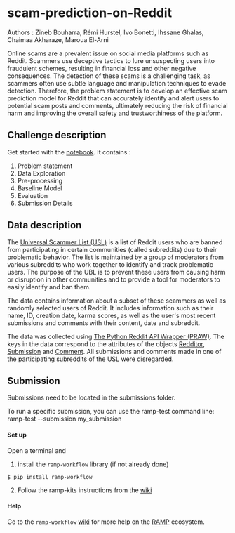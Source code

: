 # scam-prediction-on-Reddit

Authors : Zineb Bouharra, Rémi Hurstel, Ivo Bonetti, Ihssane Ghalas, Chaimaa Akharaze, Maroua El-Arni

Online scams are a prevalent issue on social media platforms such as Reddit. Scammers use deceptive tactics to lure unsuspecting users into fraudulent schemes, resulting in financial loss and other negative consequences. The detection of these scams is a challenging task, as scammers often use subtle language and manipulation techniques to evade detection. Therefore, the problem statement is to develop an effective scam prediction model for Reddit that can accurately identify and alert users to potential scam posts and comments, ultimately reducing the risk of financial harm and improving the overall safety and trustworthiness of the platform.

## Challenge description 
Get started with the [notebook](https://github.com/superjedi94/scam-prediction-on-Reddit/blob/main/reddit_starting_kit.ipynb). It contains : 
1. Problem statement 
2. Data Exploration
3. Pre-processing
4. Baseline Model
5. Evaluation
6. Submission Details 

## Data description

The [Universal Scammer List (USL)](https://www.universalscammerlist.com/) is a list of Reddit users who are banned from participating in certain communities (called subreddits) due to their problematic behavior. The list is maintained by a group of moderators from various subreddits who work together to identify and track problematic users. The purpose of the UBL is to prevent these users from causing harm or disruption in other communities and to provide a tool for moderators to easily identify and ban them.

The data contains information about a subset of these scammers as well as randomly selected users of Reddit. It includes information such as their name, ID, creation date, karma scores, as well as the user's most recent submissions and comments with their content, date and subreddit.

The data was collected using [The Python Reddit API Wrapper (PRAW)](https://praw.readthedocs.io/en/stable/index.html). The keys in the data correspond to the attributes of the objects [Redditor](https://praw.readthedocs.io/en/stable/code_overview/models/redditor.html), [Submission](https://praw.readthedocs.io/en/stable/code_overview/models/submission.html) and [Comment](https://praw.readthedocs.io/en/stable/code_overview/models/comment.html). All submissions and comments made in one of the participating subreddits of the USL were disregarded.

## Submission 
Submissions need to be located in the submissions folder.

To run a specific submission, you can use the ramp-test command line:
ramp-test --submission my_submission

#### Set up

Open a terminal and

1. install the `ramp-workflow` library (if not already done)
  ```
  $ pip install ramp-workflow
  ```
  
2. Follow the ramp-kits instructions from the [wiki](https://github.com/paris-saclay-cds/ramp-workflow/wiki/Getting-started-with-a-ramp-kit)




#### Help
Go to the `ramp-workflow` [wiki](https://github.com/paris-saclay-cds/ramp-workflow/wiki) for more help on the [RAMP](https://ramp.studio) ecosystem.

